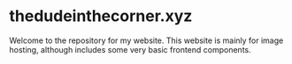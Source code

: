 # thedudeinthecorner.xyz

Welcome to the repository for my website. This website is mainly for image hosting, although includes some very basic frontend components.
